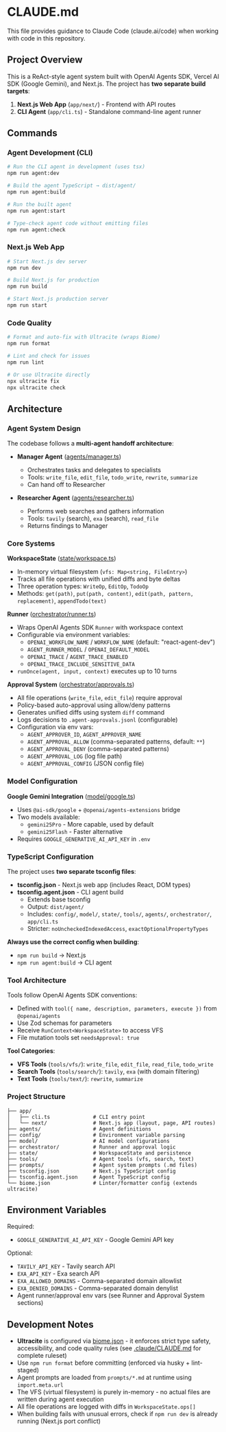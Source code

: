 # CLAUDE.md

This file provides guidance to Claude Code (claude.ai/code) when working with code in this repository.

## Project Overview

This is a ReAct-style agent system built with OpenAI Agents SDK, Vercel AI SDK (Google Gemini), and Next.js. The project has **two separate build targets**:

1. **Next.js Web App** (`app/next/`) - Frontend with API routes
2. **CLI Agent** (`app/cli.ts`) - Standalone command-line agent runner

## Commands

### Agent Development (CLI)
```bash
# Run the CLI agent in development (uses tsx)
npm run agent:dev

# Build the agent TypeScript → dist/agent/
npm run agent:build

# Run the built agent
npm run agent:start

# Type-check agent code without emitting files
npm run agent:check
```

### Next.js Web App
```bash
# Start Next.js dev server
npm run dev

# Build Next.js for production
npm run build

# Start Next.js production server
npm run start
```

### Code Quality
```bash
# Format and auto-fix with Ultracite (wraps Biome)
npm run format

# Lint and check for issues
npm run lint

# Or use Ultracite directly
npx ultracite fix
npx ultracite check
```

## Architecture

### Agent System Design

The codebase follows a **multi-agent handoff architecture**:

- **Manager Agent** ([agents/manager.ts](agents/manager.ts))
  - Orchestrates tasks and delegates to specialists
  - Tools: `write_file`, `edit_file`, `todo_write`, `rewrite`, `summarize`
  - Can hand off to Researcher

- **Researcher Agent** ([agents/researcher.ts](agents/researcher.ts))
  - Performs web searches and gathers information
  - Tools: `tavily` (search), `exa` (search), `read_file`
  - Returns findings to Manager

### Core Systems

**WorkspaceState** ([state/workspace.ts](state/workspace.ts))
- In-memory virtual filesystem (`vfs: Map<string, FileEntry>`)
- Tracks all file operations with unified diffs and byte deltas
- Three operation types: `WriteOp`, `EditOp`, `TodoOp`
- Methods: `get(path)`, `put(path, content)`, `edit(path, pattern, replacement)`, `appendTodo(text)`

**Runner** ([orchestrator/runner.ts](orchestrator/runner.ts))
- Wraps OpenAI Agents SDK `Runner` with workspace context
- Configurable via environment variables:
  - `OPENAI_WORKFLOW_NAME` / `WORKFLOW_NAME` (default: "react-agent-dev")
  - `AGENT_RUNNER_MODEL` / `OPENAI_DEFAULT_MODEL`
  - `OPENAI_TRACE` / `AGENT_TRACE_ENABLED`
  - `OPENAI_TRACE_INCLUDE_SENSITIVE_DATA`
- `runOnce(agent, input, context)` executes up to 10 turns

**Approval System** ([orchestrator/approvals.ts](orchestrator/approvals.ts))
- All file operations (`write_file`, `edit_file`) require approval
- Policy-based auto-approval using allow/deny patterns
- Generates unified diffs using system `diff` command
- Logs decisions to `.agent-approvals.jsonl` (configurable)
- Configuration via env vars:
  - `AGENT_APPROVER_ID`, `AGENT_APPROVER_NAME`
  - `AGENT_APPROVAL_ALLOW` (comma-separated patterns, default: `**`)
  - `AGENT_APPROVAL_DENY` (comma-separated patterns)
  - `AGENT_APPROVAL_LOG` (log file path)
  - `AGENT_APPROVAL_CONFIG` (JSON config file)

### Model Configuration

**Google Gemini Integration** ([model/google.ts](model/google.ts))
- Uses `@ai-sdk/google` + `@openai/agents-extensions` bridge
- Two models available:
  - `gemini25Pro` - More capable, used by default
  - `gemini25Flash` - Faster alternative
- Requires `GOOGLE_GENERATIVE_AI_API_KEY` in `.env`

### TypeScript Configuration

The project uses **two separate tsconfig files**:

- **tsconfig.json** - Next.js web app (includes React, DOM types)
- **tsconfig.agent.json** - CLI agent build
  - Extends base tsconfig
  - Output: `dist/agent/`
  - Includes: `config/`, `model/`, `state/`, `tools/`, `agents/`, `orchestrator/`, `app/cli.ts`
  - Stricter: `noUncheckedIndexedAccess`, `exactOptionalPropertyTypes`

**Always use the correct config when building**:
- `npm run build` → Next.js
- `npm run agent:build` → CLI agent

### Tool Architecture

Tools follow OpenAI Agents SDK conventions:
- Defined with `tool({ name, description, parameters, execute })` from `@openai/agents`
- Use Zod schemas for parameters
- Receive `RunContext<WorkspaceState>` to access VFS
- File mutation tools set `needsApproval: true`

**Tool Categories**:
- **VFS Tools** (`tools/vfs/`): `write_file`, `edit_file`, `read_file`, `todo_write`
- **Search Tools** (`tools/search/`): `tavily`, `exa` (with domain filtering)
- **Text Tools** (`tools/text/`): `rewrite`, `summarize`

### Project Structure

```
├── app/
│   ├── cli.ts              # CLI entry point
│   └── next/               # Next.js app (layout, page, API routes)
├── agents/                 # Agent definitions
├── config/                 # Environment variable parsing
├── model/                  # AI model configurations
├── orchestrator/           # Runner and approval logic
├── state/                  # WorkspaceState and persistence
├── tools/                  # Agent tools (vfs, search, text)
├── prompts/                # Agent system prompts (.md files)
├── tsconfig.json           # Next.js TypeScript config
├── tsconfig.agent.json     # Agent TypeScript config
└── biome.json              # Linter/formatter config (extends ultracite)
```

## Environment Variables

Required:
- `GOOGLE_GENERATIVE_AI_API_KEY` - Google Gemini API key

Optional:
- `TAVILY_API_KEY` - Tavily search API
- `EXA_API_KEY` - Exa search API
- `EXA_ALLOWED_DOMAINS` - Comma-separated domain allowlist
- `EXA_DENIED_DOMAINS` - Comma-separated domain denylist
- Agent runner/approval env vars (see Runner and Approval System sections)

## Development Notes

- **Ultracite** is configured via [biome.json](biome.json) - it enforces strict type safety, accessibility, and code quality rules (see [.claude/CLAUDE.md](.claude/CLAUDE.md) for complete ruleset)
- Use `npm run format` before committing (enforced via husky + lint-staged)
- Agent prompts are loaded from `prompts/*.md` at runtime using `import.meta.url`
- The VFS (virtual filesystem) is purely in-memory - no actual files are written during agent execution
- All file operations are logged with diffs in `WorkspaceState.ops[]`
- When building fails with unusual errors, check if `npm run dev` is already running (Next.js port conflict)
